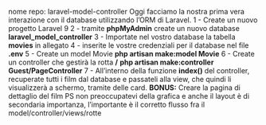 nome repo: laravel-model-controller
Oggi facciamo la nostra prima vera interazione con il database utilizzando l’ORM di Laravel.
1 - Create un nuovo progetto Laravel 9
2 - tramite **phpMyAdmin** create un nuovo database **laravel_model_controller**
3 - Importate nel vostro database la tabella **movies** in allegato
4 - inserite le vostre credenziali per il database nel file **.env**
5 - Create un model Movie
**php artisan make:model Movie**
6 - Create un controller che gestirà la rotta **/**
**php artisan make:controller Guest/PageController**
7 - All’interno della funzione **index()** del controller, recuperate tutti i film dal database e passateli alla view, che quindi li visualizzerà a schermo, tramite delle card.
**BONUS:**
Creare la pagina di dettaglio del film
PS non preoccupatevi della grafica e anche il layout è di secondaria importanza, l’importante è il corretto flusso fra il model/controller/views/rotte

